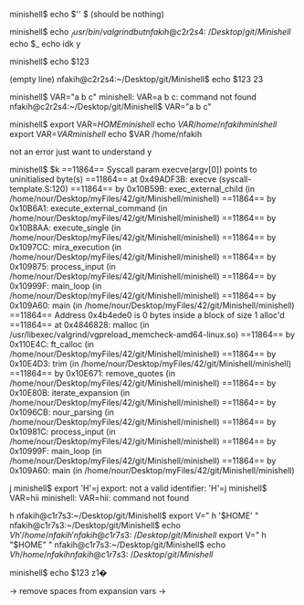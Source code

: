 
minishell$ echo $''
$
(should be nothing)

minishell$ echo $_
/usr/bin/valgrind
but
nfakih@c2r2s4:~/Desktop/git/Minishell$ echo $_
echo
idk y

minishell$ echo $123

(empty line)
nfakih@c2r2s4:~/Desktop/git/Minishell$ echo $123
23

minishell$ VAR="a b c"
minishell: VAR=a b c: command not found
nfakih@c2r2s4:~/Desktop/git/Minishell$ VAR="a b c"


minishell$ export VAR=$HOME
minishell$ echo $VAR
/home/nfakih
minishell$ export VAR=$VAR
minishell$ echo $VAR
/home/nfakih


not an error just want to understand y


minishell$ $k
==11864== Syscall param execve(argv[0]) points to uninitialised byte(s)
==11864==    at 0x49ADF3B: execve (syscall-template.S:120)
==11864==    by 0x10B59B: exec_external_child (in /home/nour/Desktop/myFiles/42/git/Minishell/minishell)
==11864==    by 0x10B6A1: execute_external_command (in /home/nour/Desktop/myFiles/42/git/Minishell/minishell)
==11864==    by 0x10B8AA: execute_single (in /home/nour/Desktop/myFiles/42/git/Minishell/minishell)
==11864==    by 0x1097CC: mira_execution (in /home/nour/Desktop/myFiles/42/git/Minishell/minishell)
==11864==    by 0x109875: process_input (in /home/nour/Desktop/myFiles/42/git/Minishell/minishell)
==11864==    by 0x10999F: main_loop (in /home/nour/Desktop/myFiles/42/git/Minishell/minishell)
==11864==    by 0x109A60: main (in /home/nour/Desktop/myFiles/42/git/Minishell/minishell)
==11864==  Address 0x4b4ede0 is 0 bytes inside a block of size 1 alloc'd
==11864==    at 0x4846828: malloc (in /usr/libexec/valgrind/vgpreload_memcheck-amd64-linux.so)
==11864==    by 0x110E4C: ft_calloc (in /home/nour/Desktop/myFiles/42/git/Minishell/minishell)
==11864==    by 0x10E4D3: trim (in /home/nour/Desktop/myFiles/42/git/Minishell/minishell)
==11864==    by 0x10E671: remove_quotes (in /home/nour/Desktop/myFiles/42/git/Minishell/minishell)
==11864==    by 0x10E80B: iterate_expansion (in /home/nour/Desktop/myFiles/42/git/Minishell/minishell)
==11864==    by 0x1096CB: nour_parsing (in /home/nour/Desktop/myFiles/42/git/Minishell/minishell)
==11864==    by 0x10981C: process_input (in /home/nour/Desktop/myFiles/42/git/Minishell/minishell)
==11864==    by 0x10999F: main_loop (in /home/nour/Desktop/myFiles/42/git/Minishell/minishell)
==11864==    by 0x109A60: main (in /home/nour/Desktop/myFiles/42/git/Minishell/minishell)


j
minishell$ export 'H'=j
export: not a valid identifier: 'H'=j
minishell$ VAR=hii
minishell: VAR=hii: command not found


h
nfakih@c1r7s3:~/Desktop/git/Minishell$ export V="              h        '$HOME'   "
nfakih@c1r7s3:~/Desktop/git/Minishell$ echo $V
h '/home/nfakih'
nfakih@c1r7s3:~/Desktop/git/Minishell$ export V="              h        "$HOME"   "
nfakih@c1r7s3:~/Desktop/git/Minishell$ echo $V
h /home/nfakih
nfakih@c1r7s3:~/Desktop/git/Minishell$ 


minishell$ echo $123
z1�


-> remove spaces from expansion vars
->
